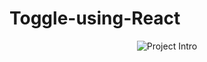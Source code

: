 # Toggle-using-React
<div align="center">
<img alt="Project Intro" src="/image-capture(15).webm">
</div>
